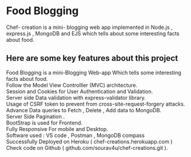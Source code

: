# Food Blogging
Chef- creation is a mini- blogging web app implemented in Node.js , express.js , MongoDB and EJS which tells about some interesting facts about food.

## Here are some key features about this project
Food Blogging is a mini-Blogging Web-app Which tells some interesting facts about food.<br />
Follow the Model View Controlller (MVC) architecture.<br />
Session and Cookies for User Authentication and Validation.<br />
Server side Data validation with express-validator library.<br />
Usage of CSRF token to prevent from cross-site-request-forgery attacks.<br />
Advance Data queries to Fetch , Delete , Add data to MongoDB.<br />
Server Side Pagination .<br />
BootStrap is used for Frontend.<br />
Fully Responsive For mobile and Desktop.<br />
Software used : VS code , Postman , MongoDB compass<br />
Successfully Deployed on Heroku ( chef-creations.herokuapp.com )<br />
Check code on Github ( github.com/sourav4u/chef-creations.git ).<br />


